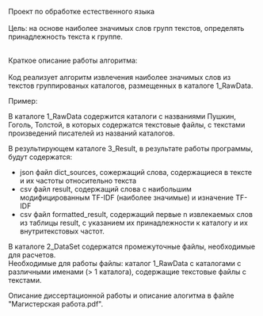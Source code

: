 Проект по обработке естественного языка<br />
<br />
Цель: на основе наиболее значимых слов групп текстов, определять принадлежность текста к группе.<br />

<br />Краткое описание работы алгоритма:<br />
<br />Код реализует алгоритм извлечения наиболее значимых слов из текстов группированых каталогов, размещенных в каталоге 1_RawData.<br />

Пример:<br />

В каталоге 1_RawData содержится каталоги с названиями Пушкин, Гоголь, Толстой, в которых содержатся текстовые файлы, с текстами произведений писателей из названий каталогов.<br />

В результирующем каталоге 3_Result, в результате работы программы, будут содержатся:
* json файл dict_sources, сожержащий слова, содержащиеся в тексте и их частоты относительно текста
* csv файл result, содержащий слова с наибольшим модифицированным TF-IDF (наиболее значимые) и изначение TF-IDF
* csv файл formatted_result, содержащий первые n извлекаемых слов из таблицы result, с указанием их принадлежности к каталогу и их внутритекстовых частот.

В каталоге 2_DataSet содержатся промежуточные файлы, необходимые для расчетов.<br />
Необходимые для работы файлы: каталог 1_RawData с каталогами с различными именами (> 1 каталога), содержащие текстовые файлы с текстами.<br />

Описание диссертационной работы и описание алогитма в файле "Магистерская работа.pdf".
